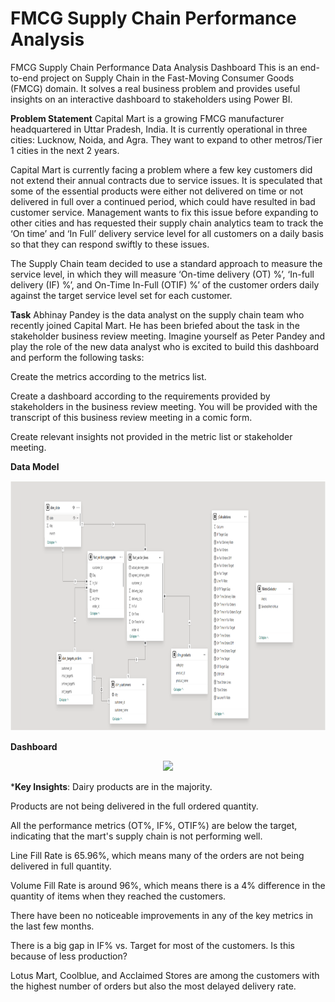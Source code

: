 # FMCG Supply Chain Performance Analysis
FMCG Supply Chain Performance Data Analysis Dashboard
This is an end-to-end project on Supply Chain in the Fast-Moving Consumer Goods (FMCG) domain. It solves a real business problem and provides useful insights on an interactive dashboard to stakeholders using Power BI.

**Problem Statement**
Capital Mart is a growing FMCG manufacturer headquartered in Uttar Pradesh, India. It is currently operational in three cities: Lucknow, Noida, and Agra. They want to expand to other metros/Tier 1 cities in the next 2 years.

Capital Mart is currently facing a problem where a few key customers did not extend their annual contracts due to service issues. It is speculated that some of the essential products were either not delivered on time or not delivered in full over a continued period, which could have resulted in bad customer service. Management wants to fix this issue before expanding to other cities and has requested their supply chain analytics team to track the ‘On time’ and ‘In Full’ delivery service level for all customers on a daily basis so that they can respond swiftly to these issues.

The Supply Chain team decided to use a standard approach to measure the service level, in which they will measure ‘On-time delivery (OT) %’, ‘In-full delivery (IF) %’, and On-Time In-Full (OTIF) %’ of the customer orders daily against the target service level set for each customer.

**Task**
Abhinay Pandey is the data analyst on the supply chain team who recently joined Capital Mart. He has been briefed about the task in the stakeholder business review meeting. Imagine yourself as Peter Pandey and play the role of the new data analyst who is excited to build this dashboard and perform the following tasks:

Create the metrics according to the metrics list.

Create a dashboard according to the requirements provided by stakeholders in the business review meeting. You will be provided with the transcript of this business review meeting in a comic form.

Create relevant insights not provided in the metric list or stakeholder meeting.

**Data Model**
<p align="center">
<img src="media/model.png" height="400">
</p>

**Dashboard**
<p align="center">
<img src="Overview.png">
</p>

***Key Insights**:
Dairy products are in the majority.

Products are not being delivered in the full ordered quantity.

All the performance metrics (OT%, IF%, OTIF%) are below the target, indicating that the mart's supply chain is not performing well.

Line Fill Rate is 65.96%, which means many of the orders are not being delivered in full quantity.

Volume Fill Rate is around 96%, which means there is a 4% difference in the quantity of items when they reached the customers.

There have been no noticeable improvements in any of the key metrics in the last few months.

There is a big gap in IF% vs. Target for most of the customers. Is this because of less production?

Lotus Mart, Coolblue, and Acclaimed Stores are among the customers with the highest number of orders but also the most delayed delivery rate.
